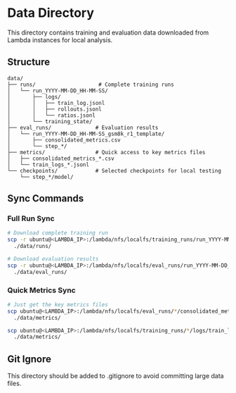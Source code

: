 # Data Directory

This directory contains training and evaluation data downloaded from Lambda instances for local analysis.

## Structure

```
data/
├── runs/                    # Complete training runs
│   └── run_YYYY-MM-DD_HH-MM-SS/
│       ├── logs/
│       │   ├── train_log.jsonl
│       │   ├── rollouts.jsonl
│       │   └── ratios.jsonl
│       └── training_state/
├── eval_runs/              # Evaluation results
│   └── run_YYYY-MM-DD_HH-MM-SS_gsm8k_r1_template/
│       ├── consolidated_metrics.csv
│       └── step_*/
├── metrics/                # Quick access to key metrics files
│   ├── consolidated_metrics_*.csv
│   └── train_logs_*.jsonl
└── checkpoints/            # Selected checkpoints for local testing
    └── step_*/model/
```

## Sync Commands

### Full Run Sync
```bash
# Download complete training run
scp -r ubuntu@<LAMBDA_IP>:/lambda/nfs/localfs/training_runs/run_YYYY-MM-DD_HH-MM-SS \
  ./data/runs/

# Download evaluation results
scp -r ubuntu@<LAMBDA_IP>:/lambda/nfs/localfs/eval_runs/run_YYYY-MM-DD_HH-MM-SS_* \
  ./data/eval_runs/
```

### Quick Metrics Sync
```bash
# Just get the key metrics files
scp ubuntu@<LAMBDA_IP>:/lambda/nfs/localfs/eval_runs/*/consolidated_metrics.csv \
  ./data/metrics/

scp ubuntu@<LAMBDA_IP>:/lambda/nfs/localfs/training_runs/*/logs/train_log.jsonl \
  ./data/metrics/
```

## Git Ignore
This directory should be added to .gitignore to avoid committing large data files.